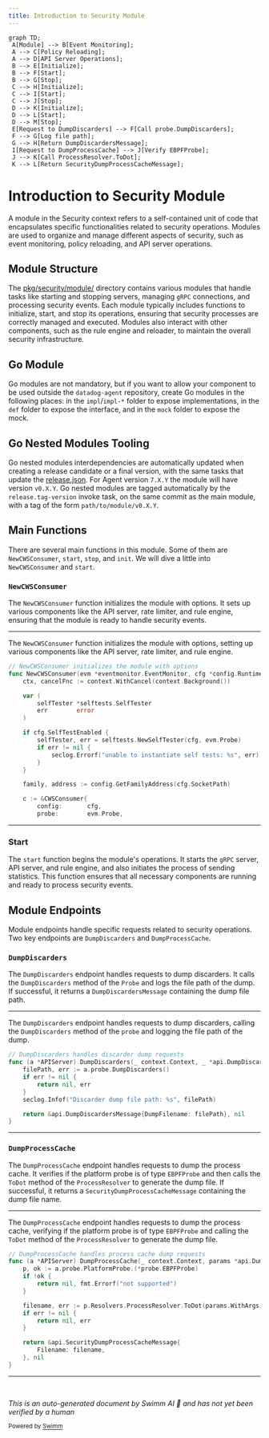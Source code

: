 ```yaml
---
title: Introduction to Security Module
---
```

```mermaid
graph TD;
 A[Module] --> B[Event Monitoring];
 A --> C[Policy Reloading];
 A --> D[API Server Operations];
 B --> E[Initialize];
 B --> F[Start];
 B --> G[Stop];
 C --> H[Initialize];
 C --> I[Start];
 C --> J[Stop];
 D --> K[Initialize];
 D --> L[Start];
 D --> M[Stop];
 E[Request to DumpDiscarders] --> F[Call probe.DumpDiscarders];
 F --> G[Log file path];
 G --> H[Return DumpDiscardersMessage];
 I[Request to DumpProcessCache] --> J[Verify EBPFProbe];
 J --> K[Call ProcessResolver.ToDot];
 K --> L[Return SecurityDumpProcessCacheMessage];
```

# Introduction to Security Module

A module in the Security context refers to a self-contained unit of code that encapsulates specific functionalities related to security operations. Modules are used to organize and manage different aspects of security, such as event monitoring, policy reloading, and API server operations.

## Module Structure

The <SwmPath>[pkg/security/module/](pkg/security/module/)</SwmPath> directory contains various modules that handle tasks like starting and stopping servers, managing <SwmToken path="pkg/security/module/cws.go" pos="193:11:11" line-data="func (c *CWSConsumer) RunSelfTest(gRPC bool) (bool, error) {">`gRPC`</SwmToken> connections, and processing security events. Each module typically includes functions to initialize, start, and stop its operations, ensuring that security processes are correctly managed and executed. Modules also interact with other components, such as the rule engine and reloader, to maintain the overall security infrastructure.

## Go Module

Go modules are not mandatory, but if you want to allow your component to be used outside the <SwmToken path="pkg/security/module/cws.go" pos="18:8:10" line-data="	&quot;github.com/DataDog/datadog-agent/pkg/eventmonitor&quot;">`datadog-agent`</SwmToken> repository, create Go modules in the following places: in the `impl`/`impl-*` folder to expose implementations, in the `def` folder to expose the interface, and in the <SwmToken path="tasks/unit_tests/commands/docker_tests.py" pos="13:8:8" line-data="    def test_run_command(self, mock):">`mock`</SwmToken> folder to expose the mock.

## Go Nested Modules Tooling

Go nested modules interdependencies are automatically updated when creating a release candidate or a final version, with the same tasks that update the <SwmPath>[release.json](release.json)</SwmPath>. For Agent version `7.X.Y` the module will have version `v0.X.Y`. Go nested modules are tagged automatically by the `release.tag-version` invoke task, on the same commit as the main module, with a tag of the form `path/to/module/v0.X.Y`.

## Main Functions

There are several main functions in this module. Some of them are <SwmToken path="pkg/security/module/cws.go" pos="54:2:2" line-data="// NewCWSConsumer initializes the module with options">`NewCWSConsumer`</SwmToken>, <SwmToken path="tasks/kernel_matrix_testing/compiler.py" pos="104:3:3" line-data="    def start(self) -&gt; None:">`start`</SwmToken>, <SwmToken path="tasks/kernel_matrix_testing/compiler.py" pos="100:3:3" line-data="    def stop(self) -&gt; Result:">`stop`</SwmToken>, and <SwmToken path="tasks/kmt.py" pos="304:2:2" line-data="def init(ctx: Context, lite=False, images: str | None = None):">`init`</SwmToken>. We will dive a little into <SwmToken path="pkg/security/module/cws.go" pos="54:2:2" line-data="// NewCWSConsumer initializes the module with options">`NewCWSConsumer`</SwmToken> and <SwmToken path="tasks/kernel_matrix_testing/compiler.py" pos="104:3:3" line-data="    def start(self) -&gt; None:">`start`</SwmToken>.

### <SwmToken path="pkg/security/module/cws.go" pos="54:2:2" line-data="// NewCWSConsumer initializes the module with options">`NewCWSConsumer`</SwmToken>

The <SwmToken path="pkg/security/module/cws.go" pos="54:2:2" line-data="// NewCWSConsumer initializes the module with options">`NewCWSConsumer`</SwmToken> function initializes the module with options. It sets up various components like the API server, rate limiter, and rule engine, ensuring that the module is ready to handle security events.

<SwmSnippet path="/pkg/security/module/cws.go" line="54">

---

The <SwmToken path="pkg/security/module/cws.go" pos="54:2:2" line-data="// NewCWSConsumer initializes the module with options">`NewCWSConsumer`</SwmToken> function initializes the module with options, setting up various components like the API server, rate limiter, and rule engine.

```go
// NewCWSConsumer initializes the module with options
func NewCWSConsumer(evm *eventmonitor.EventMonitor, cfg *config.RuntimeSecurityConfig, opts Opts) (*CWSConsumer, error) {
	ctx, cancelFnc := context.WithCancel(context.Background())

	var (
		selfTester *selftests.SelfTester
		err        error
	)

	if cfg.SelfTestEnabled {
		selfTester, err = selftests.NewSelfTester(cfg, evm.Probe)
		if err != nil {
			seclog.Errorf("unable to instantiate self tests: %s", err)
		}
	}

	family, address := config.GetFamilyAddress(cfg.SocketPath)

	c := &CWSConsumer{
		config:       cfg,
		probe:        evm.Probe,
```

---

</SwmSnippet>

### Start

The <SwmToken path="tasks/kernel_matrix_testing/compiler.py" pos="104:3:3" line-data="    def start(self) -&gt; None:">`start`</SwmToken> function begins the module's operations. It starts the <SwmToken path="pkg/security/module/cws.go" pos="193:11:11" line-data="func (c *CWSConsumer) RunSelfTest(gRPC bool) (bool, error) {">`gRPC`</SwmToken> server, API server, and rule engine, and also initiates the process of sending statistics. This function ensures that all necessary components are running and ready to process security events.

## Module Endpoints

Module endpoints handle specific requests related to security operations. Two key endpoints are <SwmToken path="pkg/security/module/server_linux.go" pos="21:2:2" line-data="// DumpDiscarders handles discarder dump requests">`DumpDiscarders`</SwmToken> and <SwmToken path="pkg/security/module/server_linux.go" pos="32:2:2" line-data="// DumpProcessCache handles process cache dump requests">`DumpProcessCache`</SwmToken>.

### <SwmToken path="pkg/security/module/server_linux.go" pos="21:2:2" line-data="// DumpDiscarders handles discarder dump requests">`DumpDiscarders`</SwmToken>

The <SwmToken path="pkg/security/module/server_linux.go" pos="21:2:2" line-data="// DumpDiscarders handles discarder dump requests">`DumpDiscarders`</SwmToken> endpoint handles requests to dump discarders. It calls the <SwmToken path="pkg/security/module/server_linux.go" pos="21:2:2" line-data="// DumpDiscarders handles discarder dump requests">`DumpDiscarders`</SwmToken> method of the <SwmToken path="pkg/security/module/cws.go" pos="64:17:17" line-data="		selfTester, err = selftests.NewSelfTester(cfg, evm.Probe)">`Probe`</SwmToken> and logs the file path of the dump. If successful, it returns a <SwmToken path="pkg/security/module/server_linux.go" pos="22:30:30" line-data="func (a *APIServer) DumpDiscarders(_ context.Context, _ *api.DumpDiscardersParams) (*api.DumpDiscardersMessage, error) {">`DumpDiscardersMessage`</SwmToken> containing the dump file path.

<SwmSnippet path="/pkg/security/module/server_linux.go" line="21">

---

The <SwmToken path="pkg/security/module/server_linux.go" pos="21:2:2" line-data="// DumpDiscarders handles discarder dump requests">`DumpDiscarders`</SwmToken> endpoint handles requests to dump discarders, calling the <SwmToken path="pkg/security/module/server_linux.go" pos="21:2:2" line-data="// DumpDiscarders handles discarder dump requests">`DumpDiscarders`</SwmToken> method of the <SwmToken path="pkg/security/module/server_linux.go" pos="23:10:10" line-data="	filePath, err := a.probe.DumpDiscarders()">`probe`</SwmToken> and logging the file path of the dump.

```go
// DumpDiscarders handles discarder dump requests
func (a *APIServer) DumpDiscarders(_ context.Context, _ *api.DumpDiscardersParams) (*api.DumpDiscardersMessage, error) {
	filePath, err := a.probe.DumpDiscarders()
	if err != nil {
		return nil, err
	}
	seclog.Infof("Discarder dump file path: %s", filePath)

	return &api.DumpDiscardersMessage{DumpFilename: filePath}, nil
}
```

---

</SwmSnippet>

### <SwmToken path="pkg/security/module/server_linux.go" pos="32:2:2" line-data="// DumpProcessCache handles process cache dump requests">`DumpProcessCache`</SwmToken>

The <SwmToken path="pkg/security/module/server_linux.go" pos="32:2:2" line-data="// DumpProcessCache handles process cache dump requests">`DumpProcessCache`</SwmToken> endpoint handles requests to dump the process cache. It verifies if the platform probe is of type <SwmToken path="pkg/security/module/server_linux.go" pos="34:18:18" line-data="	p, ok := a.probe.PlatformProbe.(*probe.EBPFProbe)">`EBPFProbe`</SwmToken> and then calls the <SwmToken path="pkg/security/module/server_linux.go" pos="39:14:14" line-data="	filename, err := p.Resolvers.ProcessResolver.ToDot(params.WithArgs)">`ToDot`</SwmToken> method of the <SwmToken path="pkg/security/module/server_linux.go" pos="39:12:12" line-data="	filename, err := p.Resolvers.ProcessResolver.ToDot(params.WithArgs)">`ProcessResolver`</SwmToken> to generate the dump file. If successful, it returns a <SwmToken path="pkg/security/module/server_linux.go" pos="33:30:30" line-data="func (a *APIServer) DumpProcessCache(_ context.Context, params *api.DumpProcessCacheParams) (*api.SecurityDumpProcessCacheMessage, error) {">`SecurityDumpProcessCacheMessage`</SwmToken> containing the dump file name.

<SwmSnippet path="/pkg/security/module/server_linux.go" line="32">

---

The <SwmToken path="pkg/security/module/server_linux.go" pos="32:2:2" line-data="// DumpProcessCache handles process cache dump requests">`DumpProcessCache`</SwmToken> endpoint handles requests to dump the process cache, verifying if the platform probe is of type <SwmToken path="pkg/security/module/server_linux.go" pos="34:18:18" line-data="	p, ok := a.probe.PlatformProbe.(*probe.EBPFProbe)">`EBPFProbe`</SwmToken> and calling the <SwmToken path="pkg/security/module/server_linux.go" pos="39:14:14" line-data="	filename, err := p.Resolvers.ProcessResolver.ToDot(params.WithArgs)">`ToDot`</SwmToken> method of the <SwmToken path="pkg/security/module/server_linux.go" pos="39:12:12" line-data="	filename, err := p.Resolvers.ProcessResolver.ToDot(params.WithArgs)">`ProcessResolver`</SwmToken> to generate the dump file.

```go
// DumpProcessCache handles process cache dump requests
func (a *APIServer) DumpProcessCache(_ context.Context, params *api.DumpProcessCacheParams) (*api.SecurityDumpProcessCacheMessage, error) {
	p, ok := a.probe.PlatformProbe.(*probe.EBPFProbe)
	if !ok {
		return nil, fmt.Errorf("not supported")
	}

	filename, err := p.Resolvers.ProcessResolver.ToDot(params.WithArgs)
	if err != nil {
		return nil, err
	}

	return &api.SecurityDumpProcessCacheMessage{
		Filename: filename,
	}, nil
}
```

---

</SwmSnippet>

&nbsp;

*This is an auto-generated document by Swimm AI 🌊 and has not yet been verified by a human*

<SwmMeta version="3.0.0" repo-id="Z2l0aHViJTNBJTNBZGF0YWRvZy1hZ2VudCUzQSUzQVN3aW1tLURlbW8=" repo-name="datadog-agent"><sup>Powered by [Swimm](/)</sup></SwmMeta>
